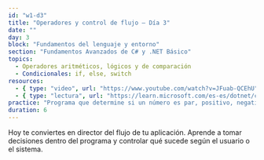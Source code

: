 ```yaml
---
id: "w1-d3"
title: "Operadores y control de flujo – Día 3"
date: ""
day: 3
block: "Fundamentos del lenguaje y entorno"
section: "Fundamentos Avanzados de C# y .NET Básico"
topics:
  - Operadores aritméticos, lógicos y de comparación
  - Condicionales: if, else, switch
resources:
  - { type: "video", url: "https://www.youtube.com/watch?v=JFuab-QCEhU" }
  - { type: "lectura", url: "https://learn.microsoft.com/es-es/dotnet/csharp/language-reference/operators/" }
practice: "Programa que determine si un número es par, positivo, negativo o cero."
duration: 6
---
```


Hoy te conviertes en director del flujo de tu aplicación. Aprende a tomar decisiones dentro del programa y controlar qué sucede según el usuario o el sistema.